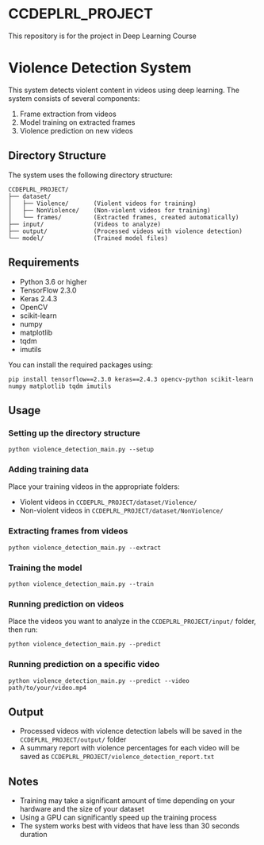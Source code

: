 # CCDEPLRL_PROJECT

 This repository is for the project in Deep Learning Course

# Violence Detection System

This system detects violent content in videos using deep learning. The system consists of several components:

1. Frame extraction from videos
2. Model training on extracted frames
3. Violence prediction on new videos

## Directory Structure

The system uses the following directory structure:

```
CCDEPLRL_PROJECT/
├── dataset/
│   ├── Violence/       (Violent videos for training)
│   ├── NonViolence/    (Non-violent videos for training)
│   └── frames/         (Extracted frames, created automatically)
├── input/              (Videos to analyze)
├── output/             (Processed videos with violence detection)
└── model/              (Trained model files)
```

## Requirements

- Python 3.6 or higher
- TensorFlow 2.3.0
- Keras 2.4.3
- OpenCV
- scikit-learn
- numpy
- matplotlib
- tqdm
- imutils

You can install the required packages using:

```
pip install tensorflow==2.3.0 keras==2.4.3 opencv-python scikit-learn numpy matplotlib tqdm imutils
```

## Usage

### Setting up the directory structure

```
python violence_detection_main.py --setup
```

### Adding training data

Place your training videos in the appropriate folders:
- Violent videos in `CCDEPLRL_PROJECT/dataset/Violence/`
- Non-violent videos in `CCDEPLRL_PROJECT/dataset/NonViolence/`

### Extracting frames from videos

```
python violence_detection_main.py --extract
```

### Training the model

```
python violence_detection_main.py --train
```

### Running prediction on videos

Place the videos you want to analyze in the `CCDEPLRL_PROJECT/input/` folder, then run:

```
python violence_detection_main.py --predict
```

### Running prediction on a specific video

```
python violence_detection_main.py --predict --video path/to/your/video.mp4
```

## Output

- Processed videos with violence detection labels will be saved in the `CCDEPLRL_PROJECT/output/` folder
- A summary report with violence percentages for each video will be saved as `CCDEPLRL_PROJECT/violence_detection_report.txt`

## Notes

- Training may take a significant amount of time depending on your hardware and the size of your dataset
- Using a GPU can significantly speed up the training process
- The system works best with videos that have less than 30 seconds duration
